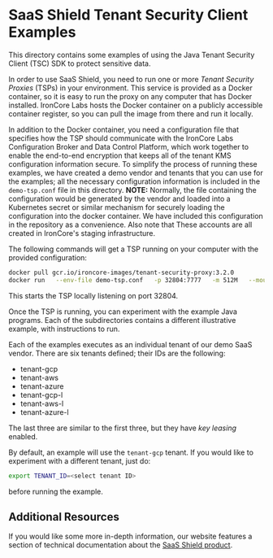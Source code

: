 # SaaS Shield Tenant Security Client Examples

This directory contains some examples of using the Java Tenant Security Client (TSC) SDK to protect sensitive data.

In order to use SaaS Shield, you need to run one or more _Tenant Security Proxies_ (TSPs) in your environment.
This service is provided as a Docker container, so it is easy to run the proxy on any computer that has Docker
installed. IronCore Labs hosts the Docker container on a publicly accessible container register, so you can pull
the image from there and run it locally.

In addition to the Docker container, you need a configuration file that specifies how the TSP should communicate
with the IronCore Labs Configuration Broker and Data Control Platform, which work together to enable the end-to-end
encryption that keeps all of the tenant KMS configuration information secure. To simplify the process of running
these examples, we have created a demo vendor and tenants that you can use for the examples; all the necessary
configuration information is included in the `demo-tsp.conf` file in this directory.
**NOTE:** Normally, the file containing the configuration would be generated by the vendor and loaded into a
Kubernetes secret or similar mechanism for securely loading the configuration into the docker container. We
have included this configuration in the repository as a convenience. Also note that These accounts are all
created in IronCore's staging infrastructure.

The following commands will get a TSP running on your computer with the provided configuration:

```bash
docker pull gcr.io/ironcore-images/tenant-security-proxy:3.2.0
docker run   --env-file demo-tsp.conf   -p 32804:7777   -m 512M   --mount 'type=bind,src=/tmp,dst=/logdriver'   gcr.io/ironcore-images/tenant-security-proxy:3.2.0

```

This starts the TSP locally listening on port 32804.

Once the TSP is running, you can experiment with the example Java programs. Each of the subdirectories contains
a different illustrative example, with instructions to run.



Each of the examples executes as an individual tenant of our demo SaaS vendor. There are six tenants defined;
their IDs are the following:

- tenant-gcp
- tenant-aws
- tenant-azure
- tenant-gcp-l
- tenant-aws-l
- tenant-azure-l

The last three are similar to the first three, but they have _key leasing_ enabled.

By default, an example will use the `tenant-gcp` tenant. If you would like to experiment with a different tenant, just do:

```bash
export TENANT_ID=<select tenant ID>
```

before running the example.

## Additional Resources

If you would like some more in-depth information, our website features a section of technical
documentation about the [SaaS Shield product](https://ironcorelabs.com/docs/saas-shield/).
